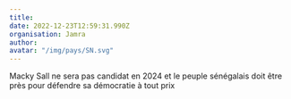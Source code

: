 ```yaml
---
title: 
date: 2022-12-23T12:59:31.990Z
organisation: Jamra
author: 
avatar: "/img/pays/SN.svg"
---
```


Macky Sall ne sera pas candidat en 2024 et le peuple sénégalais doit être près pour défendre sa démocratie à tout prix